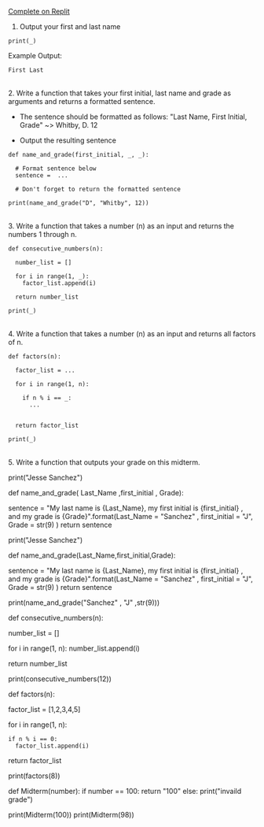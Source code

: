 [Complete on Replit](https://replit.com/@whs-spring-2023/Midterm-1)

1. Output your first and last name

```
print(_)
```
Example Output:
```
First Last
```

</br>
2. Write a function that takes your first initial, last name and grade as arguments and returns a formatted sentence. 

- The sentence should be formatted as follows: "Last Name, First Initial, Grade" ~> Whitby, D. 12

- Output the resulting sentence

```
def name_and_grade(first_initial, _, _):

  # Format sentence below
  sentence =  ...

  # Don't forget to return the formatted sentence

print(name_and_grade("D", "Whitby", 12))
```

</br>
3. Write a function that takes a number (n) as an input and returns the numbers 1 through n.

```
def consecutive_numbers(n):

  number_list = []

  for i in range(1, _):
    factor_list.append(i)

  return number_list

print(_)
```
</br>
4. Write a function that takes a number (n) as an input and returns all factors of n.

```
def factors(n):

  factor_list = ...

  for i in range(1, n):
    
    if n % i == _:
      ...
      

  return factor_list

print(_)
```

</br>
5. Write a function that outputs your grade on this midterm.


print("Jesse Sanchez")



def name_and_grade( Last_Name ,first_initial , Grade):

  sentence = "My last name is {Last_Name}, my first initial is {first_initial} , and my grade is {Grade}".format(Last_Name = "Sanchez" , first_initial = "J", Grade = str(9) )
  return sentence
  
  
  
print("Jesse Sanchez")

def name_and_grade(Last_Name,first_initial,Grade):

  sentence = "My last name is {Last_Name}, my first initial is {first_initial} , and my grade is {Grade}".format(Last_Name = "Sanchez" , first_initial = "J", Grade = str(9) )
  return sentence
  
print(name_and_grade("Sanchez" , "J" ,str(9)))
  
def consecutive_numbers(n):
   
  number_list = []

  for i in range(1, n):
    number_list.append(i)
  
  return number_list

print(consecutive_numbers(12))


def factors(n):

  factor_list = [1,2,3,4,5]

  for i in range(1, n):
    
    if n % i == 0:
      factor_list.append(i)
      

  return factor_list

print(factors(8))

def Midterm(number):
  if number == 100:
   return "100"
  else:
    print("invaild grade")
  
print(Midterm(100))
print(Midterm(98))
